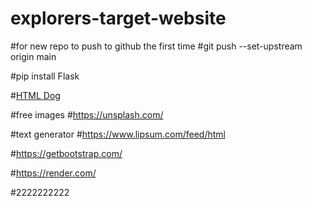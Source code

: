# explorers-target-website

#for new repo to push to github the first time
#git push --set-upstream origin main

#pip install Flask

#[HTML Dog](https://www.htmldog.com/guides/html/)

#free images
#https://unsplash.com/

#text generator
#https://www.lipsum.com/feed/html

#https://getbootstrap.com/

#https://render.com/

#2222222222